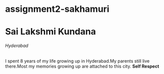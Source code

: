 # assignment2-sakhamuri
# Sai Lakshmi Kundana
###### Hyderabad
I spent 8 years of my life growing up in Hyderabad.My parents still live there.Most my memories growing up are attached to this city.
**Self Respect**